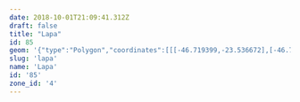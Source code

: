 ```yaml
---
date: 2018-10-01T21:09:41.312Z
draft: false
title: "Lapa"
id: 85
geom: '{"type":"Polygon","coordinates":[[[-46.719399,-23.536672],[-46.7189,-23.536152],[-46.71868,-23.53603],[-46.714413,-23.535365],[-46.71337,-23.535355],[-46.712471,-23.535414],[-46.711698,-23.535539],[-46.710619,-23.53578],[-46.709691,-23.536132],[-46.709524,-23.536298],[-46.70943,-23.536513],[-46.709493,-23.537007],[-46.709459,-23.537173],[-46.708286,-23.538463],[-46.708031,-23.538644],[-46.707735,-23.538754],[-46.706389,-23.538972],[-46.706129,-23.539163],[-46.705662,-23.539735],[-46.704873,-23.540108],[-46.7017,-23.54081],[-46.699221,-23.541095],[-46.698647,-23.541069],[-46.6981,-23.540899],[-46.69746,-23.540781],[-46.697312,-23.540809],[-46.697164,-23.540708],[-46.697263,-23.540454],[-46.697587,-23.537644],[-46.697603,-23.536707],[-46.697466,-23.536071],[-46.69772,-23.535227],[-46.697822,-23.534519],[-46.697665,-23.534472],[-46.697205,-23.53485],[-46.696507,-23.535089],[-46.696457,-23.534936],[-46.695913,-23.534818],[-46.695813,-23.534882],[-46.695619,-23.534832],[-46.694899,-23.534171],[-46.694109,-23.533613],[-46.69391,-23.533379],[-46.693626,-23.532747],[-46.693569,-23.532062],[-46.692995,-23.532185],[-46.692322,-23.532633],[-46.692253,-23.532625],[-46.687606,-23.526116],[-46.685463,-23.526167],[-46.68544,-23.526062],[-46.685403,-23.523868],[-46.685288,-23.523722],[-46.686683,-23.522589],[-46.687592,-23.521723],[-46.687925,-23.521494],[-46.690215,-23.517041],[-46.690807,-23.516077],[-46.691199,-23.515594],[-46.691388,-23.515004],[-46.691525,-23.514916],[-46.692566,-23.513201],[-46.692692,-23.512757],[-46.692775,-23.51205],[-46.693781,-23.510379],[-46.693796,-23.510119],[-46.693705,-23.509686],[-46.69377,-23.508774],[-46.693635,-23.508276],[-46.694513,-23.508152],[-46.695288,-23.508155],[-46.695903,-23.508059],[-46.697548,-23.508019],[-46.707046,-23.508813],[-46.710167,-23.508547],[-46.711872,-23.508468],[-46.713576,-23.50829],[-46.714317,-23.508299],[-46.716887,-23.508099],[-46.717467,-23.508109],[-46.718368,-23.508237],[-46.718873,-23.508376],[-46.719714,-23.508761],[-46.72038,-23.509306],[-46.721093,-23.509985],[-46.722632,-23.512183],[-46.723142,-23.512718],[-46.723598,-23.513089],[-46.726528,-23.514774],[-46.725782,-23.517488],[-46.72553,-23.517913],[-46.72495,-23.518584],[-46.723323,-23.519706],[-46.723062,-23.520291],[-46.722213,-23.521362],[-46.722094,-23.522079],[-46.721413,-23.524369],[-46.72119,-23.524766],[-46.721167,-23.525195],[-46.720818,-23.526393],[-46.720673,-23.52665],[-46.720314,-23.526903],[-46.720186,-23.527127],[-46.719857,-23.52863],[-46.719925,-23.528835],[-46.720141,-23.529021],[-46.71926,-23.532015],[-46.719544,-23.532846],[-46.719591,-23.533267],[-46.7193,-23.535127],[-46.719219,-23.536079],[-46.719399,-23.536672]]]}'
slug: 'lapa'
name: 'Lapa'
id: '85'
zone_id: '4'
---
```

		